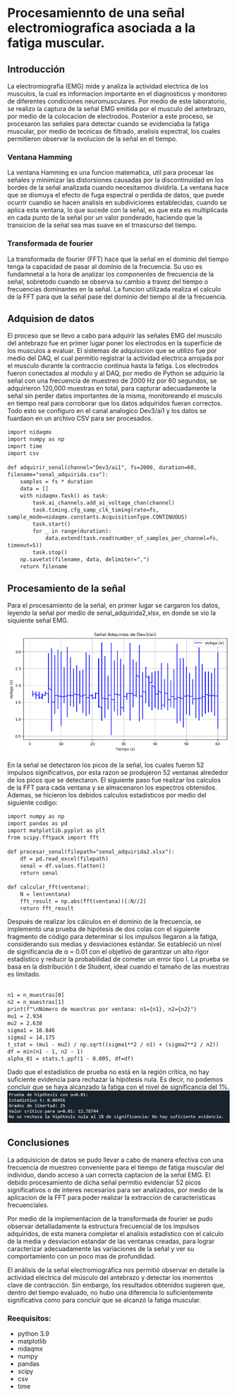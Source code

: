 # Procesamiennto de una señal electromiografica asociada a la fatiga muscular.
## Introducción
La electromiografia (EMG) mide y analiza la actividad electrica de los musculos, la cual es informacion importante en el diagnosticos y monitoreo de diferentes condiciones neuromusculares. Por medio de este laboratorio, se realizo la captura de la señal EMG emitida por el musculo del antebrazo, por medio de la colocacion de electrodos. Posterior a este proceso, se procesaron las señales para detectar cuando se evidenciaba la fatiga muscular, por medio de tecnicas de filtrado, analisis espectral, los cuales permitieron observar la evolucion de la señal en el tiempo.

### Ventana Hamming
La ventana Hamming es una funcion matematica, util para procesar las señales y minimizar las distorsiones causadas por la discontinuidad en los bordes de la señal analizada cuando necesitamos dividirla. La ventana hace que se dismuya el efecto de fuga espectral o perdida de datos, que puede ocurrir cuandio se hacen analisis en subdiviciones establecidas, cuando se aplica esta ventana, lo que sucede con la señal, es que esta es multiplicada en cada punto de la señal por un valor ponderado, haciendo que la transicion de la señal sea mas suave en el trnascurso del tiempo.

### Transformada de fourier
La transformada de fourier (FFT) hace que la señal en el dominio del tiempo tenga la capacidad de pasar al dominio de la frecuencia. Su uso es fundamnetal a la hora de analizar los componentes de frecuencia de la señal, sobretodo cuando se observa su cambio a travez del tiempo o frecuencias dominantes en la señal. La funcion utilizada realiza el calculo de la FFT para que la señal pase del dominio del tiempo al de la frecuencia.

## Adquision de datos
El proceso que se llevo a cabo para adquirir las señales EMG  del musculo del antebrazo fue en primer lugar poner los electrodos en la superficie de los musculos a evaluar. El sistemas de adquisicion que se utilizo fue por medio del DAQ, el cual permitio registrar la actividad electrica arrojada por el musculo durante la contraccio  continua hasta la fatiga. Los electrodos fueron conectados al modulo y al DAQ, por medio de Python se adquirio la señal con una frecuencia de muestreo de 2000 Hz por 60 segundos, se adquirieron 120,000 muestras en total, para capturar adecuadamente la señal sin perder datos importantes de la misma, monitoreando el musculo en tiempo real para corroborar que los datos adquiridos fueran correctos. Todo esto se configuro en el canal analogico Dev3/ai1 y los datos se fuardaon en un archivo CSV para ser procesados.

```pyton
import nidaqmx
import numpy as np
import time
import csv

def adquirir_senal(channel="Dev3/ai1", fs=2000, duration=60, filename="senal_adquirida.csv"):
    samples = fs * duration
    data = []
    with nidaqmx.Task() as task:
        task.ai_channels.add_ai_voltage_chan(channel)
        task.timing.cfg_samp_clk_timing(rate=fs, sample_mode=nidaqmx.constants.AcquisitionType.CONTINUOUS)
        task.start()
        for _ in range(duration):
            data.extend(task.read(number_of_samples_per_channel=fs, timeout=5))
        task.stop()
    np.savetxt(filename, data, delimiter=",")
    return filename
```

## Procesamiento de la señal
Para el procesamiento de la señal, en primer lugar se cargaron los datos, leyendo la señal por medio de senal_adquirida2,xlsx, en donde se vio la siquiente señal EMG. 

![](https://github.com/gaby2804/LAB4/blob/main/SENAL.png)

En la señal se detectaron los picos de la señal, los cuales fueron 52 impulsos significativos, por esta razon se produjeron 52 ventanas alrededor de los picos que se detectaron. El siguiente paso fue realizar los calculos de la FFT para cada ventana y se almacenaron los espectros obtenidos. Ademas, se  hicieron los debidos calculos estadisticos por medio del siguiente codigo:

```pyton
import numpy as np
import pandas as pd
import matplotlib.pyplot as plt
from scipy.fftpack import fft

def procesar_senal(filepath="senal_adquirida2.xlsx"):
    df = pd.read_excel(filepath)
    senal = df.values.flatten()
    return senal

def calcular_fft(ventana):
    N = len(ventana)
    fft_result = np.abs(fft(ventana))[:N//2]
    return fft_result
```
Después de realizar los cálculos en el dominio de la frecuencia, se implementó una prueba de hipótesis de dos colas con el siguiente fragmento de código para determinar si los impulsos llegaron a la fatiga, considerando sus medias y desviaciones estándar. Se estableció un nivel de significancia de α = 0.01 con el objetivo de garantizar un alto rigor estadístico y reducir la probabilidad de cometer un error tipo I. La prueba se basa en la distribución t de Student, ideal cuando el tamaño de las muestras es limitado.
```pyton

n1 = n_muestras[0]
n2 = n_muestras[1] 
print(f"\nNúmero de muestras por ventana: n1={n1}, n2={n2}")
mu1 = 2.934
mu2 = 2.638
sigma1 = 10.846
sigma2 = 14.175
t_stat = (mu1 - mu2) / np.sqrt((sigma1**2 / n1) + (sigma2**2 / n2))
df = min(n1 - 1, n2 - 1)
alpha_01 = stats.t.ppf(1 - 0.005, df=df)

```
Dado que el estadístico de prueba no está en la región crítica, no hay suficiente evidencia para rechazar la hipótesis nula. Es decir, no podemos concluir que se haya alcanzado la fatiga con el nivel de significancia del 1%. 
![](https://github.com/gaby2804/LAB4/blob/main/Estadisticos.PNG)


## Conclusiones

La adquisicion de datos se pudo llevar a cabo de manera efectiva con una frecuencia de muestreo conveniente para el tiempo de fatiga muscular del individuo, dando acceso a uan correcta captacion de la señal EMG. El debido procesamiento de dicha señal permitio evidenciar 52 picos significativos o de interes necesarios para ser analizados, por medio de la aplicacion de la FFT para poder realizar la extraccion de caracteristicas frecuenciales.

Por medio de la implementacion de la transformada de fourier se pudo observar detalladamente la estructura frecuencial de los impulsos adquiridos, de esta manera completar el analisis estadistico con el calculo de la media y desviacion estandar de las ventanas creadas, para lograr caracterizar adecuadamente las variaciones de la señal y ver su comportamiento con un poco mas de profundidad.

El análisis de la señal electromiográfica nos permitió observar en detalle la actividad eléctrica del músculo del antebrazo y detectar los momentos clave de contracción. Sin embargo, los resultados obtenidos sugieren que, dentro del tiempo evaluado, no hubo una diferencia lo suficientemente significativa como para concluir que se alcanzó la fatiga muscular.
### Reequisitos:
- python 3.9
- matplotlib
- nidaqmx
- numpy
- pandas
- scipy
- csv
- time

